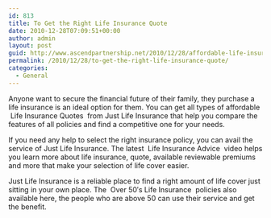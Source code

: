 ```yaml
---
id: 813
title: To Get the Right Life Insurance Quote
date: 2010-12-28T07:09:51+00:00
author: admin
layout: post
guid: http://www.ascendpartnership.net/2010/12/28/affordable-life-insurance-quotes/
permalink: /2010/12/28/to-get-the-right-life-insurance-quote/
categories:
  - General
---
```

Anyone want to secure the financial future of their family, they purchase a life insurance is an ideal option for them. You can get all types of affordable &nbsp;Life Insurance Quotes&nbsp; from Just Life Insurance that help you compare the features of all policies and find a competitive one for your needs. 

If you need any help to select the right insurance policy, you can avail the service of Just Life Insurance. The latest &nbsp;Life Insurance Advice&nbsp; video helps you learn more about life insurance, quote, available reviewable premiums and more that make your selection of life cover easier.

Just Life Insurance is a reliable place to find a right amount of life cover just sitting in your own place. The &nbsp;Over 50&#8242;s Life Insurance&nbsp; policies also available here, the people who are above 50 can use their service and get the benefit.